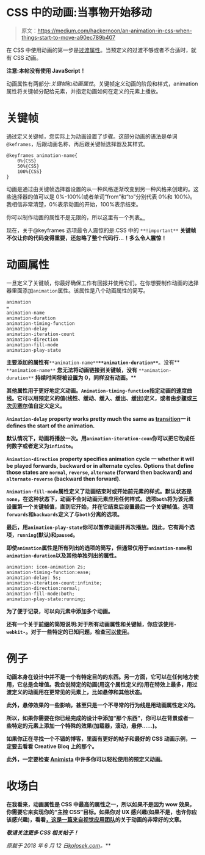 # CSS 中的动画:当事物开始移动

> 原文：<https://medium.com/hackernoon/an-animation-in-css-when-things-start-to-move-a90ec789b407>

在 CSS 中使用动画的第一步是[过渡属性](https://kolosek.com/css-transition/)。当预定义的过渡不够或者不合适时，就有 CSS 动画。

**注意:本帖没有使用 JavaScript！**

动画属性有两部分:*关键帧*和*动画属性*。关键帧定义动画的阶段和样式，animation 属性将关键帧分配给元素，并指定动画如何在定义的元素上播放。

# 关键帧

通过定义关键帧，您实际上为动画设置了步骤。这部分动画的语法是单词`@keframes`，后跟动画名称，再后跟关键帧选择器及其样式。

```
@keyframes animation-name{
    0%{CSS}
    50%{CSS}
    100%{CSS}
}
```

动画是通过由关键帧选择器设置的从一种风格逐渐改变到另一种风格来创建的。这些选择器的值可以是 0%-100%(或者单词“from”和“to”分别代表 0%和 100%)。我相信非常清楚，0%表示动画的开始，100%表示结束。

你可以制作动画的属性不是无限的，所以这里有一个列表[。](https://developer.mozilla.org/en-US/docs/Web/CSS/CSS_animated_properties)

现在，关于@keyframes 选项最令人震惊的是:CSS 中的
`**!important**` **关键帧不仅让你的代码变得重要，还忽略了整个代码行...！多么令人震惊！**

# 动画属性

一旦定义了关键帧，你最好确保工作有回报并使用它们。在你想要制作动画的选择器里面添加`animation`属性。该属性是八个动画属性的简写。

```
animation
=
animation-name
animation-duration
animation-timing-function
animation-delay
animation-iteration-count
animation-direction
animation-fill-mode
animation-play-state
```

**主要添加的属性有**`**animation-name**`**`**animation-duration**`**。没有** `**animation-name**` **您无法将动画链接到关键帧，没有** `**animation-duration**` **持续时间将被设置为 0，同样没有动画。****

**其他属性用于更好地定义动画。`Animation-timing-function`指定动画的速度曲线。它可以用预定义的值(线性、缓动、缓入、缓出、缓出)定义，或者由[步骤](https://designmodo.com/steps-css-animations/)或[三次贝塞尔](http://cubic-bezier.com/#.17,.67,.83,.67)值自定义定义。**

**`Animation-delay` property works pretty much the same as [transition](https://kolosek.com/css-transition/)一 it defines the start of the animation.**

**默认情况下，动画将播放一次。用`animation-iteration-coun`你可以把它改成任何数字或者定义为`infinite`。**

**`Animation-direction` property specifies animation cycle 一 whether it will be played forwards, backward or in alternate cycles. Options that define those states are `normal`, `reverse`, `alternate` (forward then backward) and `alternate-reverse` (backward then forward).**

**`Animation-fill-mode`属性定义了动画结束时或开始前元素的样式。默认状态是`none`，在这种状态下，动画不会对动画元素应用任何样式。选项`both`将为该元素设置第一个关键帧值，直到它开始，并在它结束后设置最后一个关键帧值。选项`forwards`和`backwards`定义了与`both`分离的选项。**

**最后，用`animation-play-state`你可以暂停动画并再次播放。因此，它有两个选项，`running`(默认)和`paused`。**

**即使`animation`属性是所有列出的选项的简写，但通常仅用于`animation-name`和`animation-duration`以及其他单独列出的属性。**

```
animation: icon-animation 2s;
animation-timing-function:ease;
animation-delay: 5s;
animation-iteration-count:infinite;
animation-direction:normal;
animation-fill-mode:both;
animation-play-state:running;
```

**为了便于记录，可以向元素中添加多个动画。**

**还有一个关于[前缀](https://kolosek.com/understanding-css-vendor-prefixes/)的简短说明:对于所有动画属性和关键帧，你应该使用`-webkit-`。对于一些特定的已知问题，检查[可以使用](https://caniuse.com/#feat=css-animation)。**

# **例子**

**动画本身在设计中并不是一个有特定目的的东西。另一方面，它可以在任何地方使用，它总是会增值。我会说特定的动画(用这个属性定义的)用在特效上最多，用过渡定义的动画用在更常见的元素上，比如悬停和其他状态。**

**此外，悬停效果的一些影响，甚至只是一个不寻常的行为线是用动画属性定义的。**

**所以，如果你需要在你已经完成的设计中添加“那个东西”，你可以在背景或者一些特定的元素上添加一个特殊的效果(加载器，滚动，悬停……)。**

**如果你正在寻找一个不错的博客，里面有更好的帖子和最好的 CSS 动画示例，一定要去看看 Creative Bloq 上的那个。**

**此外，一定要检查 [Animista](http://www.animista.net/) 中许多你可以轻松使用的预定义动画。**

# **收场白**

**在我看来，动画属性是 CSS 中最高的属性之一，所以如果不是因为 wow 效果，你需要它来实现你的“主控 CSS”目标。如果你对 UX 感兴趣(如果不是，也许你应该感兴趣)，看看[，这是一篇来自视觉应用团队](https://www.invisionapp.com/blog/importance-good-animation-ux/)的关于动画的非常好的文章。**

***敬请关注更多 CSS 相关帖子！***

***原载于 2018 年 6 月 12 日*[*kolosek.com*](https://kolosek.com/css-animation/?utm_source=me)*。***